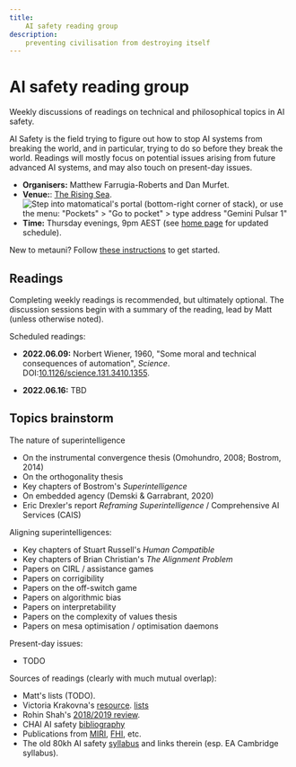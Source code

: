 ```yaml
---
title:
    AI safety reading group
description:
    preventing civilisation from destroying itself
---
```


AI safety reading group
=======================

Weekly discussions of readings on technical and philosophical topics in
AI safety.

AI Safety is the field trying to figure out how to stop AI systems from
breaking the world, and in particular, trying to do so before they break
the world.
Readings will mostly focus on potential issues arising from future advanced
AI systems, and may also touch on present-day issues.

* **Organisers:**
  Matthew Farrugia-Roberts and Dan Murfet.
* **Venue:**:
  [The Rising Sea](https://www.roblox.com/games/8165217582/The-Rising-Sea).
  ![Step into matomatical's portal (bottom-right corner of stack), or
  use the menu: "Pockets" > "Go to pocket" > type address "Gemini Pulsar 1"
  ](seminar-ai-safety-map.jpg)
* **Time:**
  Thursday evenings, 9pm AEST (see [home page](/) for updated schedule).

New to metauni? Follow [these instructions](/posts/instructions/instruction)
to get started.

Readings
--------

Completing weekly readings is recommended, but ultimately optional.
The discussion sessions begin with a summary of the reading, lead by Matt
(unless otherwise noted).

Scheduled readings:

* **2022.06.09:**
  Norbert Wiener, 1960, "Some moral and technical consequences of
  automation", *Science*.
  DOI:[10.1126/science.131.3410.1355](https://doi.org/10.1126/science.131.3410.1355).

* **2022.06.16:** TBD

Topics brainstorm
-----------------

The nature of superintelligence

* On the instrumental convergence thesis (Omohundro, 2008; Bostrom, 2014)
* On the orthogonality thesis
* Key chapters of Bostrom's *Superintelligence*
* On embedded agency (Demski & Garrabrant, 2020)
* Eric Drexler's report *Reframing Superintelligence*
  / Comprehensive AI Services (CAIS)

Aligning superintelligences:

* Key chapters of Stuart Russell's *Human Compatible*
* Key chapters of Brian Christian's *The Alignment Problem*
* Papers on CIRL / assistance games
* Papers on corrigibility
* Papers on the off-switch game
* Papers on algorithmic bias
* Papers on interpretability
* Papers on the complexity of values thesis
* Papers on mesa optimisation / optimisation daemons

Present-day issues:

* TODO

Sources of readings (clearly with much mutual overlap):

* Matt's lists (TODO).
* Victoria Krakovna's
  [resource](https://vkrakovna.wordpress.com/2016/02/28/introductory-resources-on-ai-safety-research/).
  [lists](https://vkrakovna.wordpress.com/ai-safety-resources/)
* Rohin Shah's
  [2018/2019 review](https://www.alignmentforum.org/posts/dKxX76SCfCvceJXHv/ai-alignment-2018-19-review).
* CHAI AI safety [bibliography](https://humancompatible.ai/bibliography)
* Publications from
  [MIRI](https://intelligence.org/research/#publications),
  [FHI](http://www.fhi.ox.ac.uk/publications/), etc.
* The old 80kh AI safety
  [syllabus](https://80000hours.org/articles/ai-safety-syllabus/)
  and links therein (esp. EA Cambridge syllabus).

